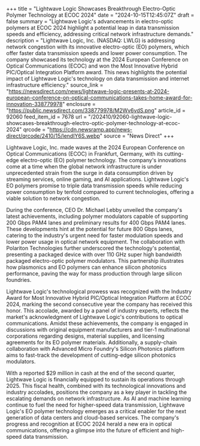 +++
title = "Lightwave Logic Showcases Breakthrough Electro-Optic Polymer Technology at ECOC 2024"
date = "2024-10-15T12:45:07Z"
draft = false
summary = "Lightwave Logic's advancements in electro-optic polymers at ECOC 2024 highlight a potential leap in data transmission speeds and efficiency, addressing critical network infrastructure demands."
description = "Lightwave Logic, Inc. (NASDAQ: LWLG) is addressing network congestion with its innovative electro-optic (EO) polymers, which offer faster data transmission speeds and lower power consumption. The company showcased its technology at the 2024 European Conference on Optical Communications (ECOC) and won the Most Innovative Hybrid PIC/Optical Integration Platform award. This news highlights the potential impact of Lightwave Logic's technology on data transmission and internet infrastructure efficiency."
source_link = "https://newsdirect.com/news/lightwave-logic-presents-at-2024-european-conference-on-optical-communications-takes-home-award-for-innovation-338779978"
enclosure = "https://public.newsdirect.com/338779978/M2Wv6vdS.png"
article_id = 92060
feed_item_id = 7678
url = "/202410/92060-lightwave-logic-showcases-breakthrough-electro-optic-polymer-technology-at-ecoc-2024"
qrcode = "https://cdn.newsramp.app/news-direct/qrcode/2410/15/lendIY6S.webp"
source = "News Direct"
+++

<p>Lightwave Logic, Inc. made waves at the 2024 European Conference on Optical Communications (ECOC) in Frankfurt, Germany, with its cutting-edge electro-optic (EO) polymer technology. The company's innovations come at a time when the global network infrastructure is under unprecedented strain from the surge in data consumption driven by streaming services, online gaming, and AI applications. Lightwave Logic's EO polymers promise to triple data transmission speeds while reducing power consumption by tenfold compared to current technologies, offering a viable solution to network congestion.</p><p>During the conference, CEO Dr. Michael Lebby unveiled the company's latest achievements, including polymer modulators capable of supporting 200 Gbps PAM4 lanes and preliminary results for 400 Gbps PAM4 lanes. These developments hint at the potential for future 800 Gbps lanes, catering to the industry's urgent need for faster modulation speeds and lower power usage in optical network equipment. The collaboration with Polariton Technologies further underscored the technology's potential, presenting a packaged device with over 110 GHz super high bandwidth packaged electro-optic polymer modulators. This partnership illustrates how plasmonics and EO polymers can enhance silicon photonics performance, paving the way for mass production through large silicon foundries.</p><p>Lightwave Logic's technological prowess was recognized with the Industry Award for Most Innovative Hybrid PIC/Optical Integration Platform at ECOC 2024, marking the second consecutive year the company has received this honor. This accolade, awarded by a panel of industry experts, reflects the market's acknowledgment of Lightwave Logic's contributions to optical communications. Amidst these achievements, the company is engaged in discussions with original equipment manufacturers and tier-1 multinational corporations regarding designs, material supplies, and licensing agreements for its EO polymer materials. Additionally, a supply-chain collaboration with Advanced Micro Foundry's Silicon Photonics platform aims to fast-track the development of cutting-edge silicon photonics modulators.</p><p>With a reported $29 million in cash at the end of the second quarter, Lightwave Logic is financially equipped to sustain its operations through 2025. This fiscal health, combined with its technological innovations and industry accolades, positions the company as a key player in tackling the escalating demands on network infrastructure. As AI and machine learning continue to fuel the need for higher-speed data transmission, Lightwave Logic's EO polymer technology emerges as a critical enabler for the next generation of data centers and cloud-based services. The company's progress and recognition at ECOC 2024 herald a new era in optical communications, offering a glimpse into the future of efficient and high-speed data transmission.</p>